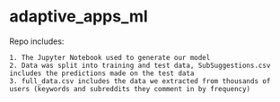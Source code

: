 # adaptive_apps_ml

Repo includes:

	1. The Jupyter Notebook used to generate our model
	2. Data was split into training and test data, SubSuggestions.csv includes the predictions made on the test data
	3. full_data.csv includes the data we extracted from thousands of users (keywords and subreddits they comment in by frequency)